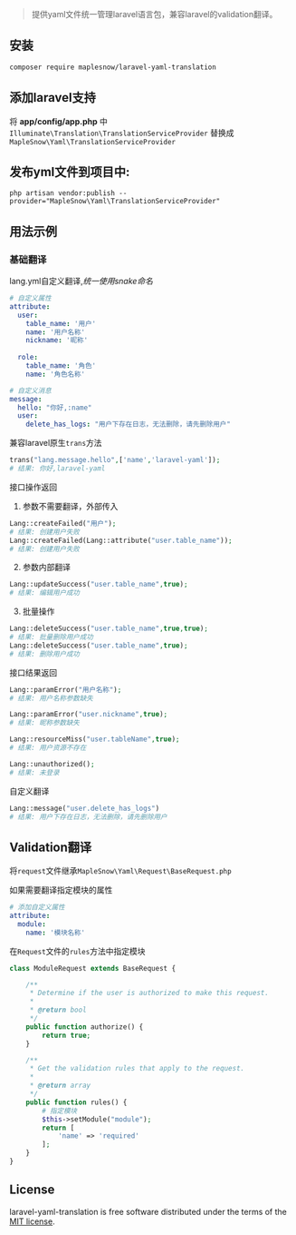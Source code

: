 > 提供yaml文件统一管理laravel语言包，兼容laravel的validation翻译。 

## 安装
```bash
composer require maplesnow/laravel-yaml-translation
```

## 添加laravel支持  
将 **app/config/app.php** 中 `Illuminate\Translation\TranslationServiceProvider` 替换成 `MapleSnow\Yaml\TranslationServiceProvider`

## 发布yml文件到项目中:

```
php artisan vendor:publish --provider="MapleSnow\Yaml\TranslationServiceProvider"
```

## 用法示例
### 基础翻译
lang.yml自定义翻译,*统一使用snake命名*
```yaml
# 自定义属性
attribute:
  user:
    table_name: '用户'
    name: '用户名称'
    nickname: '昵称'
    
  role:
    table_name: '角色'
    name: '角色名称'  

# 自定义消息
message:
  hello: "你好,:name"
  user:
    delete_has_logs: "用户下存在日志，无法删除，请先删除用户"
```

兼容laravel原生`trans`方法
```php
trans("lang.message.hello",['name','laravel-yaml']);
# 结果: 你好,laravel-yaml
```

接口操作返回
1. 参数不需要翻译，外部传入
```php
Lang::createFailed("用户");
# 结果: 创建用户失败
Lang::createFailed(Lang::attribute("user.table_name"));
# 结果: 创建用户失败
```    

2. 参数内部翻译
```php
Lang::updateSuccess("user.table_name",true);
# 结果: 编辑用户成功
```   

3. 批量操作
```php
Lang::deleteSuccess("user.table_name",true,true);
# 结果: 批量删除用户成功
Lang::deleteSuccess("user.table_name",true);
# 结果: 删除用户成功
```  

接口结果返回
```php
Lang::paramError("用户名称");
# 结果: 用户名称参数缺失

Lang::paramError("user.nickname",true);
# 结果: 昵称参数缺失

Lang::resourceMiss("user.tableName",true);
# 结果: 用户资源不存在

Lang::unauthorized();
# 结果: 未登录
```

自定义翻译
```php
Lang::message("user.delete_has_logs")
# 结果: 用户下存在日志，无法删除，请先删除用户
```

## Validation翻译
将`request`文件继承`MapleSnow\Yaml\Request\BaseRequest.php`

如果需要翻译指定模块的属性
```yaml
# 添加自定义属性
attribute:
  module:
    name: '模块名称'
```

在`Request`文件的`rules`方法中指定模块
```php
class ModuleRequest extends BaseRequest {

    /**
     * Determine if the user is authorized to make this request.
     *
     * @return bool
     */
    public function authorize() {
        return true;
    }

    /**
     * Get the validation rules that apply to the request.
     *
     * @return array
     */
    public function rules() {
        # 指定模块
        $this->setModule("module");
        return [
            'name' => 'required'
        ];
    }
}
```

## License
laravel-yaml-translation is free software distributed under the terms of the [MIT license](https://opensource.org/licenses/MIT).
